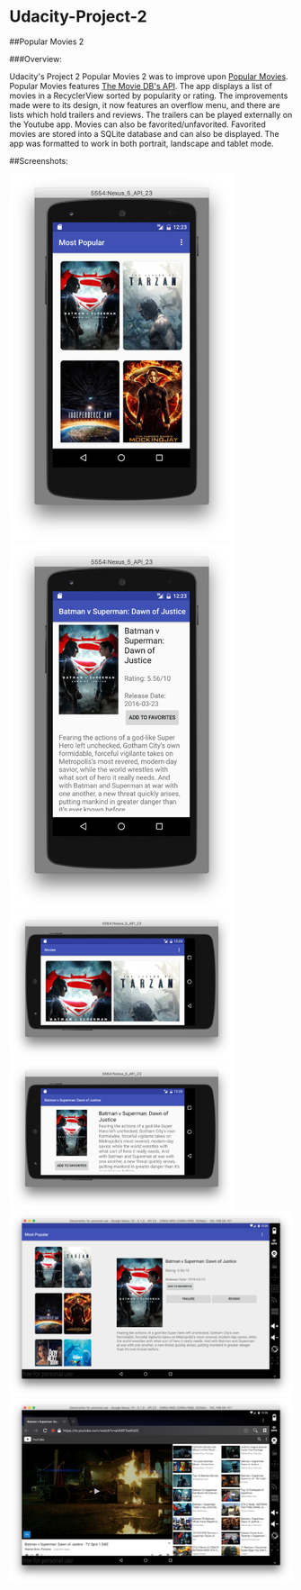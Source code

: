 # Udacity-Project-2
##Popular Movies 2

###Overview:

Udacity's Project 2 Popular Movies 2 was to improve upon [Popular Movies](https://github.com/chris-shum/Udacity-Project-1). Popular Movies features [The Movie DB's API](https://www.themoviedb.org/).  The app displays a list of movies in a RecyclerView sorted by popularity or rating. The improvements made were to its design, it now features an overflow menu, and there are lists which hold trailers and reviews.  The trailers can be played externally on the Youtube app.  Movies can also be favorited/unfavorited.  Favorited movies are stored into a SQLite database and can also be displayed. The app was formatted to work in both portrait, landscape and tablet mode.

##Screenshots:

 <img src="movie2a.png" width="400">
 <img src="movie2b.png" width="400">
 <img src="movie2c.png" width="400">
 <img src="movie2d.png" width="400">
 <img src="movie2e.png">
 <img src="movie2f.png">
